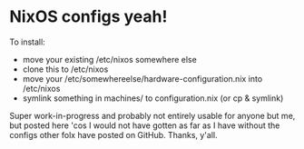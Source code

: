 NixOS configs yeah!
===================

To install:
* move your existing /etc/nixos somewhere else
* clone this to /etc/nixos
* move your /etc/somewhereelse/hardware-configuration.nix into /etc/nixos
* symlink something in machines/ to configuration.nix (or cp & symlink)

Super work-in-progress and probably not entirely usable for anyone but me,
but posted here 'cos I would not have gotten as far as I have without the
configs other folx have posted on GitHub. Thanks, y'all.
